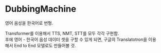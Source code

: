 # DubbingMachine
영어 음성을 한국어로 번형.   
   
Transformer를 이용해서 TTS, NMT, STT를 모두 각각 구현함.   
후에 영어 - 한국어 음성 데이터 셋을 구할 수 있게 되면, 구글의 Translatotron을 이용해서 End to End 모델로도 만들어볼 것.   
